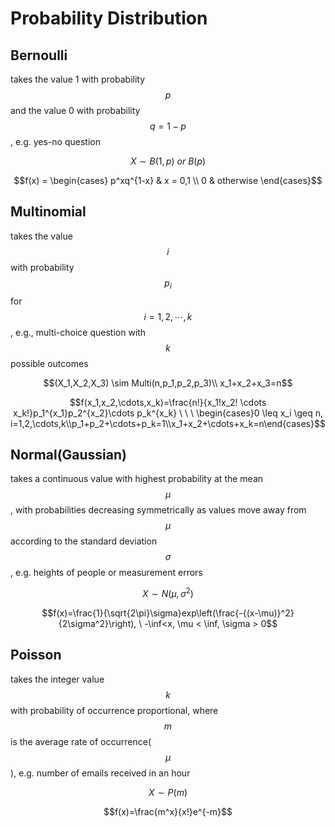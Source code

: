 # Probability Distribution

## Bernoulli 
takes the value 1 with probability $$p$$ and the value 0 with probability $$q=1-p$$, e.g. yes-no question

$$X \sim B(1,p) \ or \ B(p)$$

$$f(x) = \begin{cases} p^xq^{1-x} & x = 0,1 \\ 0 & otherwise \end{cases}$$

## Multinomial
takes the value $$i$$ with probability $$p_i$$ for $$i=1,2,\cdots,k$$, e.g., multi-choice question with $$k$$ possible outcomes

$$(X_1,X_2,X_3) \sim Multi(n,p_1,p_2,p_3)\\ x_1+x_2+x_3=n$$

$$f(x_1,x_2,\cdots,x_k)=\frac{n!}{x_1!x_2! \cdots x_k!}p_1^{x_1}p_2^{x_2}\cdots p_k^{x_k} \ \ \ \begin{cases}0 \leq x_i \geq n, i=1,2,\cdots,k\\p_1+p_2+\cdots+p_k=1\\x_1+x_2+\cdots+x_k=n\end{cases}$$

## Normal(Gaussian)
takes a continuous value with highest probability at the mean $$\mu$$, with probabilities decreasing symmetrically as values move away from $$\mu$$ according to the standard deviation $$\sigma$$, e.g. heights of people or measurement errors

$$X \sim N(\mu,\sigma^2)$$

$$f(x)=\frac{1}{\sqrt{2\pi}\sigma}exp\left(\frac{-{(x-\mu)}^2}{2\sigma^2}\right), \ -\inf<x, \mu < \inf, \sigma > 0$$

## Poisson
takes the integer value $$k$$ with probability of occurrence proportional, where $$m$$ is the average rate of occurrence($$\mu$$), e.g. number of emails received in an hour

$$X \sim P(m)$$

$$f(x)=\frac{m^x}{x!}e^{-m}$$
